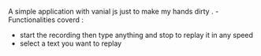 A simple application with vanial js just to make my hands dirty .
-Functionalities coverd :
- start the recording then type anything and stop to replay it in any speed
- select a text you want to replay
  
